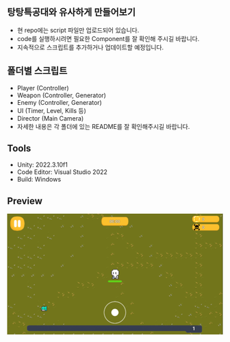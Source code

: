 ## 탕탕특공대와 유사하게 만들어보기
- 현 repo에는 script 파일만 업로드되어 있습니다.
- code를 실행하시려면 필요한 Component를 잘 확인해 주시길 바랍니다.
- 지속적으로 스크립트를 추가하거나 업데이트할 예정입니다.

## 폴더별 스크립트
- Player (Controller)
- Weapon (Controller, Generator)
- Enemy (Controller, Generator)
- UI (Timer, Level, Kills 등)
- Director (Main Camera)
- 자세한 내용은 각 폴더에 있는 README를 잘 확인해주시길 바랍니다.

## Tools
- Unity: 2022.3.10f1
- Code Editor: Visual Studio 2022
- Build: Windows

## Preview
![img](/Image/preview.png)
